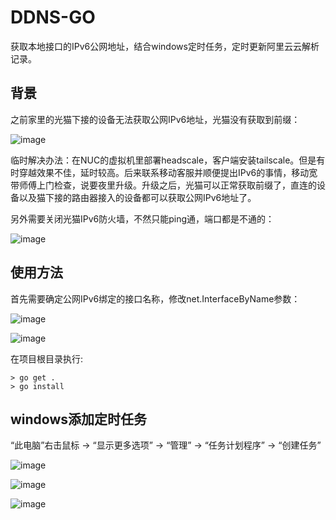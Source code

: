 # DDNS-GO

获取本地接口的IPv6公网地址，结合windows定时任务，定时更新阿里云云解析记录。

## 背景

之前家里的光猫下接的设备无法获取公网IPv6地址，光猫没有获取到前缀：

![image](https://user-images.githubusercontent.com/23628206/228703304-939c3ca6-a721-496c-8f11-75b2811d63aa.png)

临时解决办法：在NUC的虚拟机里部署headscale，客户端安装tailscale。但是有时穿越效果不佳，延时较高。后来联系移动客服并顺便提出IPv6的事情，移动宽带师傅上门检查，说要夜里升级。升级之后，光猫可以正常获取前缀了，直连的设备以及猫下接的路由器接入的设备都可以获取公网IPv6地址了。

另外需要关闭光猫IPv6防火墙，不然只能ping通，端口都是不通的：

![image](https://user-images.githubusercontent.com/23628206/228704826-7eec8a93-af5c-4c24-a906-ca078cacd7e6.png)


## 使用方法

首先需要确定公网IPv6绑定的接口名称，修改net.InterfaceByName参数：

![image](https://user-images.githubusercontent.com/23628206/228704282-6ac96773-70cc-4789-af97-a5d2110dca95.png)

![image](https://user-images.githubusercontent.com/23628206/228705067-95d6e384-9f18-445f-b231-037091e3e887.png)

在项目根目录执行:

```
> go get .
> go install
```

## windows添加定时任务

“此电脑”右击鼠标 -> “显示更多选项” -> “管理” -> “任务计划程序” -> “创建任务” 

![image](https://user-images.githubusercontent.com/23628206/228712648-5119f10c-2b83-4b39-a3ce-4f812e016019.png)


![image](https://user-images.githubusercontent.com/23628206/228712169-0895b6ba-c140-4276-b781-50d8cdf04801.png)

![image](https://user-images.githubusercontent.com/23628206/228712258-27deb300-9303-4572-8e9d-864292b375f1.png)



